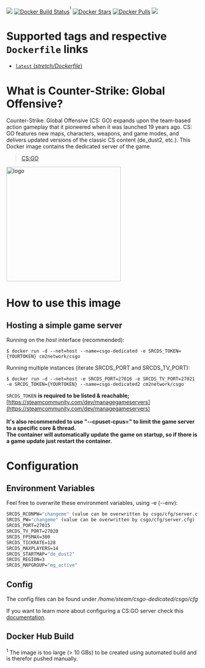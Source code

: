 [![](https://img.shields.io/codacy/grade/e201fa6b35074864b200eaf558563a22.svg)](https://hub.docker.com/r/cm2network/csgo/) [![Docker Build Status](https://img.shields.io/badge/docker%20build-passing-brightgreen.svg)](https://hub.docker.com/r/cm2network/csgo/)<sup><sup>1</sup></sup> [![Docker Stars](https://img.shields.io/docker/stars/cm2network/csgo.svg)](https://hub.docker.com/r/cm2network/csgo/) [![Docker Pulls](https://img.shields.io/docker/pulls/cm2network/csgo.svg)](https://hub.docker.com/r/cm2network/csgo/) [![](https://images.microbadger.com/badges/image/cm2network/csgo.svg)](https://microbadger.com/images/cm2network/csgo)
# Supported tags and respective `Dockerfile` links
-	[`latest` (*stretch/Dockerfile*)](https://github.com/CM2Walki/CSGO/blob/master/stretch/Dockerfile)

# What is Counter-Strike: Global Offensive?
Counter-Strike: Global Offensive (CS: GO) expands upon the team-based action gameplay that it pioneered when it was launched 19 years ago. CS: GO features new maps, characters, weapons, and game modes, and delivers updated versions of the classic CS content (de_dust2, etc.).
This Docker image contains the dedicated server of the game.

>  [CS:GO](https://store.steampowered.com/app/730/CounterStrike_Global_Offensive/)

<img src="https://upload.wikimedia.org/wikipedia/en/thumb/1/1b/CS-GO_Logo.svg/1920px-CS-GO_Logo.svg.png" alt="logo" width="300"/></img>

# How to use this image
## Hosting a simple game server

Running on the *host* interface (recommended):<br/>
```console
$ docker run -d --net=host --name=csgo-dedicated -e SRCDS_TOKEN={YOURTOKEN} cm2network/csgo
```

Running multiple instances (iterate SRCDS_PORT and SRCDS_TV_PORT):
```console
$ docker run -d --net=host -e SRCDS_PORT=27016 -e SRCDS_TV_PORT=27021 -e SRCDS_TOKEN={YOURTOKEN} --name=csgo-dedicated2 cm2network/csgo
```

`SRCDS_TOKEN` **is required to be listed & reachable;** [https://steamcommunity.com/dev/managegameservers](https://steamcommunity.com/dev/managegameservers)<br/><br/>
**It's also recommended to use "--cpuset-cpus=" to limit the game server to a specific core & thread.**<br/>
**The container will automatically update the game on startup, so if there is a game update just restart the container.**

# Configuration
## Environment Variables
Feel free to overwrite these environment variables, using -e (--env): 
```dockerfile
SRCDS_RCONPW="changeme" (value can be overwritten by csgo/cfg/server.cfg) 
SRCDS_PW="changeme" (value can be overwritten by csgo/cfg/server.cfg) 
SRCDS_PORT=27015
SRCDS_TV_PORT=27020
SRCDS_FPSMAX=300
SRCDS_TICKRATE=128
SRCDS_MAXPLAYERS=14
SRCDS_STARTMAP="de_dust2"
SRCDS_REGION=3
SRCDS_MAPGROUP="mg_active"
```
## Config
The config files can be found under */home/steam/csgo-dedicated/csgo/cfg*

If you want to learn more about configuring a CS:GO server check this [documentation](https://developer.valvesoftware.com/wiki/Counter-Strike:_Global_Offensive_Dedicated_Servers#Advanced_Configuration).

## Docker Hub Build
<sup>1</sup> The image is too large (> 10 GBs) to be created using automated build and is therefor pushed manually.
